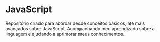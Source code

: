 # JavaScript

Repositório criado para abordar desde conceitos básicos, até mais avançados sobre JavaScript. Acompanhando meu aprendizado sobre a linguagem e ajudando a aprimorar meus conhecimentos.

